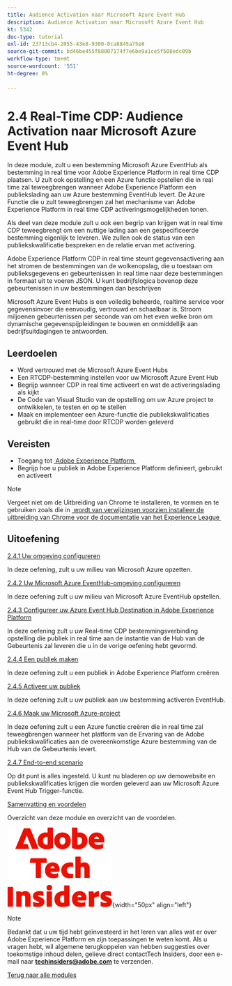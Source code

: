 ```yaml
---
title: Audience Activation naar Microsoft Azure Event Hub
description: Audience Activation naar Microsoft Azure Event Hub
kt: 5342
doc-type: tutorial
exl-id: 23713cb4-2055-43e8-9380-0ca8845a75e8
source-git-commit: bd46be455f88007174f7e6be9a1ce5f508edc09b
workflow-type: tm+mt
source-wordcount: '551'
ht-degree: 0%

---
```


# 2.4 Real-Time CDP: Audience Activation naar Microsoft Azure Event Hub

In deze module, zult u een bestemming Microsoft Azure EventHub als bestemming in real time voor Adobe Experience Platform in real time CDP plaatsen. U zult ook opstelling en een Azure functie opstellen die in real time zal teweegbrengen wanneer Adobe Experience Platform een publiekslading aan uw Azure bestemming EventHub levert. De Azure Functie die u zult teweegbrengen zal het mechanisme van Adobe Experience Platform in real time CDP activeringsmogelijkheden tonen.

Als deel van deze module zult u ook een begrip van krijgen wat in real time CDP teweegbrengt om een nuttige lading aan een gespecificeerde bestemming eigenlijk te leveren. We zullen ook de status van een publiekskwalificatie bespreken en de relatie ervan met activering.

Adobe Experience Platform CDP in real time steunt gegevensactivering aan het stromen de bestemmingen van de wolkenopslag, die u toestaan om publieksgegevens en gebeurtenissen in real time naar deze bestemmingen in formaat uit te voeren JSON. U kunt bedrijfslogica bovenop deze gebeurtenissen in uw bestemmingen dan beschrijven

Microsoft Azure Event Hubs is een volledig beheerde, realtime service voor gegevensinvoer die eenvoudig, vertrouwd en schaalbaar is. Stroom miljoenen gebeurtenissen per seconde van om het even welke bron om dynamische gegevenspijpleidingen te bouwen en onmiddellijk aan bedrijfsuitdagingen te antwoorden.

## Leerdoelen

- Word vertrouwd met de Microsoft Azure Event Hubs
- Een RTCDP-bestemming instellen voor uw Microsoft Azure Event Hub
- Begrijp wanneer CDP in real time activeert en wat de activeringslading als kijkt
- De Code van Visual Studio van de opstelling om uw Azure project te ontwikkelen, te testen en op te stellen
- Maak en implementeer een Azure-functie die publiekskwalificaties gebruikt die in real-time door RTCDP worden geleverd

## Vereisten

- Toegang tot [&#x200B; Adobe Experience Platform &#x200B;](https://experience.adobe.com/platform)
- Begrijp hoe u publiek in Adobe Experience Platform definieert, gebruikt en activeert

>[!NOTE]
>
>Vergeet niet om de Uitbreiding van Chrome te installeren, te vormen en te gebruiken zoals die in [&#x200B; wordt van verwijzingen voorzien installeer de uitbreiding van Chrome voor de documentatie van het Experience League &#x200B;](../../gettingstarted/gettingstarted/ex1.md)

## Uitoefening

[2.4.1 Uw omgeving configureren](./ex1.md)

In deze oefening, zult u uw milieu van Microsoft Azure opzetten.

[2.4.2 Uw Microsoft Azure EventHub-omgeving configureren](./ex2.md)

In deze oefening zult u uw milieu van Microsoft Azure EventHub opstellen.

[2.4.3 Configureer uw Azure Event Hub Destination in Adobe Experience Platform](./ex3.md)

In deze oefening zult u uw Real-time CDP bestemmingsverbinding opstelling die publiek in real time aan de instantie van de Hub van de Gebeurtenis zal leveren die u in de vorige oefening hebt gevormd.

[2.4.4 Een publiek maken](./ex4.md)

In deze oefening zult u een publiek in Adobe Experience Platform creëren

[2.4.5 Activeer uw publiek](./ex5.md)

In deze oefening zult u uw publiek aan uw bestemming activeren EventHub.

[2.4.6 Maak uw Microsoft Azure-project](./ex6.md)

In deze oefening zult u een Azure functie creëren die in real time zal teweegbrengen wanneer het platform van de Ervaring van de Adobe publiekskwalificaties aan de overeenkomstige Azure bestemming van de Hub van de Gebeurtenis levert.

[2.4.7 End-to-end scenario](./ex7.md)

Op dit punt is alles ingesteld. U kunt nu bladeren op uw demowebsite en publiekskwalificaties krijgen die worden geleverd aan uw Microsoft Azure Event Hub Trigger-functie.

[Samenvatting en voordelen](./summary.md)

Overzicht van deze module en overzicht van de voordelen.

![&#x200B; Indexen van de Tech &#x200B;](./../../../assets/images/techinsiders.png){width="50px" align="left"}

>[!NOTE]
>
>Bedankt dat u uw tijd hebt geïnvesteerd in het leren van alles wat er over Adobe Experience Platform en zijn toepassingen te weten komt. Als u vragen hebt, wil algemene terugkoppelen van hebben suggesties over toekomstige inhoud delen, gelieve direct contactTech Insiders, door een e-mail naar **techinsiders@adobe.com** te verzenden.

[Terug naar alle modules](../../../overview.md)
